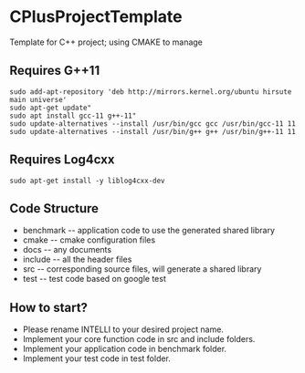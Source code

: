# CPlusProjectTemplate
Template for C++ project; using CMAKE to manage

## Requires G++11
```shell
sudo add-apt-repository 'deb http://mirrors.kernel.org/ubuntu hirsute main universe'
sudo apt-get update"
sudo apt install gcc-11 g++-11"
sudo update-alternatives --install /usr/bin/gcc gcc /usr/bin/gcc-11 11
sudo update-alternatives --install /usr/bin/g++ g++ /usr/bin/g++-11 11
```

## Requires Log4cxx
```shell
sudo apt-get install -y liblog4cxx-dev
```

## Code Structure
- benchmark -- application code to use the generated shared library
- cmake -- cmake configuration files
- docs -- any documents
- include -- all the header files
- src -- corresponding source files, will generate a shared library
- test -- test code based on google test

## How to start?
- Please rename INTELLI to your desired project name.
- Implement your core function code in src and include folders.
- Implement your application code in benchmark folder.
- Implement your test code in test folder.